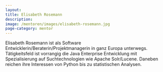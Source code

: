 ```yaml
---
layout:
title: Elisabeth Rosemann
description: 
image: /mentoren/images/elisabeth-rosemann.jpg
page-category: mentor
---
```


Elisabeth Rosemann ist als Software Entwicklerin/Beraterin/Projektmanagerin in ganz Europa unterwegs. 
Tätigkeitsfeld ist vorrangig die Java Enterprise Entwicklung mit Spezialisierung auf Suchtechnologien wie Apache Solr/Lucene. Daneben reichen ihre Interessen von Python bis zu statistischen Analysen.

